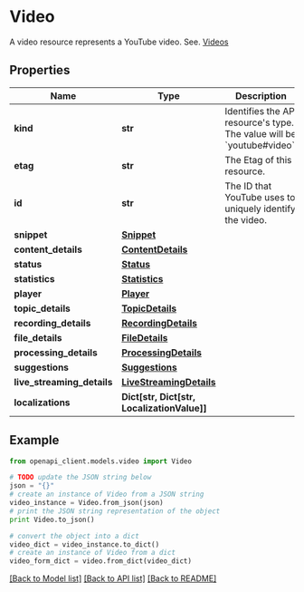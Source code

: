 # Video

A video resource represents a YouTube video. See. [Videos](https://developers.google.com/youtube/v3/docs/videos#resource)

## Properties
Name | Type | Description | Notes
------------ | ------------- | ------------- | -------------
**kind** | **str** | Identifies the API resource&#39;s type. The value will be &#x60;youtube#video&#x60;. | [optional]
**etag** | **str** | The Etag of this resource. | [optional]
**id** | **str** | The ID that YouTube uses to uniquely identify the video. | [optional]
**snippet** | [**Snippet**](Snippet.md) |  | [optional]
**content_details** | [**ContentDetails**](ContentDetails.md) |  | [optional]
**status** | [**Status**](Status.md) |  | [optional]
**statistics** | [**Statistics**](Statistics.md) |  | [optional]
**player** | [**Player**](Player.md) |  | [optional]
**topic_details** | [**TopicDetails**](TopicDetails.md) |  | [optional]
**recording_details** | [**RecordingDetails**](RecordingDetails.md) |  | [optional]
**file_details** | [**FileDetails**](FileDetails.md) |  | [optional]
**processing_details** | [**ProcessingDetails**](ProcessingDetails.md) |  | [optional]
**suggestions** | [**Suggestions**](Suggestions.md) |  | [optional]
**live_streaming_details** | [**LiveStreamingDetails**](LiveStreamingDetails.md) |  | [optional]
**localizations** | **Dict[str, Dict[str, LocalizationValue]]** |  | [optional]

## Example

```python
from openapi_client.models.video import Video

# TODO update the JSON string below
json = "{}"
# create an instance of Video from a JSON string
video_instance = Video.from_json(json)
# print the JSON string representation of the object
print Video.to_json()

# convert the object into a dict
video_dict = video_instance.to_dict()
# create an instance of Video from a dict
video_form_dict = video.from_dict(video_dict)
```
[[Back to Model list]](../README.md#documentation-for-models) [[Back to API list]](../README.md#documentation-for-api-endpoints) [[Back to README]](../README.md)
